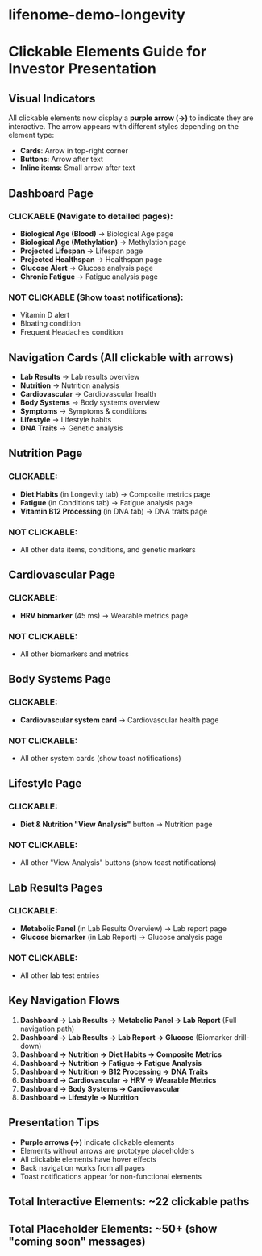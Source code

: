 # lifenome-demo-longevity
# Clickable Elements Guide for Investor Presentation

## Visual Indicators
All clickable elements now display a **purple arrow (→)** to indicate they are interactive. The arrow appears with different styles depending on the element type:

- **Cards**: Arrow in top-right corner
- **Buttons**: Arrow after text
- **Inline items**: Small arrow after text

## Dashboard Page
### CLICKABLE (Navigate to detailed pages):
- **Biological Age (Blood)** → Biological Age page
- **Biological Age (Methylation)** → Methylation page  
- **Projected Lifespan** → Lifespan page
- **Projected Healthspan** → Healthspan page
- **Glucose Alert** → Glucose analysis page
- **Chronic Fatigue** → Fatigue analysis page

### NOT CLICKABLE (Show toast notifications):
- Vitamin D alert
- Bloating condition
- Frequent Headaches condition

## Navigation Cards (All clickable with arrows)
- **Lab Results** → Lab results overview
- **Nutrition** → Nutrition analysis
- **Cardiovascular** → Cardiovascular health
- **Body Systems** → Body systems overview
- **Symptoms** → Symptoms & conditions
- **Lifestyle** → Lifestyle habits
- **DNA Traits** → Genetic analysis

## Nutrition Page
### CLICKABLE:
- **Diet Habits** (in Longevity tab) → Composite metrics page
- **Fatigue** (in Conditions tab) → Fatigue analysis page
- **Vitamin B12 Processing** (in DNA tab) → DNA traits page

### NOT CLICKABLE:
- All other data items, conditions, and genetic markers

## Cardiovascular Page
### CLICKABLE:
- **HRV biomarker** (45 ms) → Wearable metrics page

### NOT CLICKABLE:
- All other biomarkers and metrics

## Body Systems Page
### CLICKABLE:
- **Cardiovascular system card** → Cardiovascular health page

### NOT CLICKABLE:
- All other system cards (show toast notifications)

## Lifestyle Page
### CLICKABLE:
- **Diet & Nutrition "View Analysis"** button → Nutrition page

### NOT CLICKABLE:
- All other "View Analysis" buttons (show toast notifications)

## Lab Results Pages
### CLICKABLE:
- **Metabolic Panel** (in Lab Results Overview) → Lab report page
- **Glucose biomarker** (in Lab Report) → Glucose analysis page

### NOT CLICKABLE:
- All other lab test entries

## Key Navigation Flows
1. **Dashboard → Lab Results → Metabolic Panel → Lab Report** (Full navigation path)
2. **Dashboard → Lab Results → Lab Report → Glucose** (Biomarker drill-down)
3. **Dashboard → Nutrition → Diet Habits → Composite Metrics**
4. **Dashboard → Nutrition → Fatigue → Fatigue Analysis**
5. **Dashboard → Nutrition → B12 Processing → DNA Traits**
6. **Dashboard → Cardiovascular → HRV → Wearable Metrics**
7. **Dashboard → Body Systems → Cardiovascular**
8. **Dashboard → Lifestyle → Nutrition**

## Presentation Tips
- **Purple arrows (→)** indicate clickable elements
- Elements without arrows are prototype placeholders
- All clickable elements have hover effects
- Back navigation works from all pages
- Toast notifications appear for non-functional elements

## Total Interactive Elements: ~22 clickable paths
## Total Placeholder Elements: ~50+ (show "coming soon" messages)
